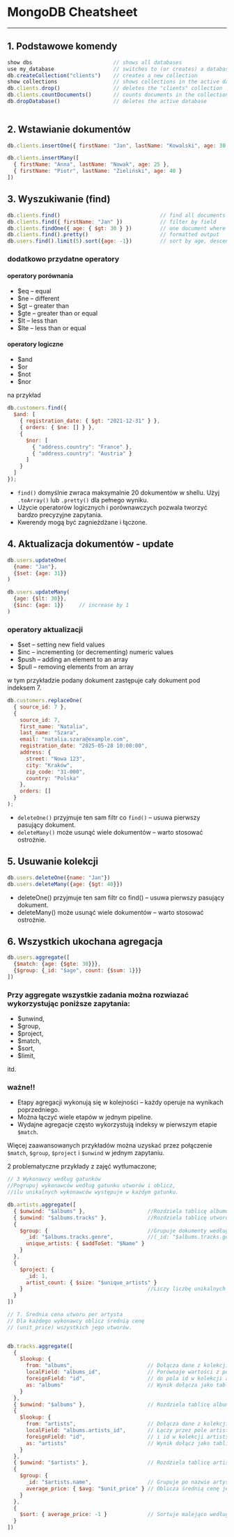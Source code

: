 # MongoDB Cheatsheet

_____________________________________________________


## 1. Podstawowe komendy

```javascript
show dbs                          // shows all databases
use my_database                   // switches to (or creates) a database
db.createCollection("clients")    // creates a new collection
show collections                  // shows collections in the active database
db.clients.drop()                 // deletes the "clients" collection
db.clients.countDocuments()       // counts documents in the collection
db.dropDatabase()                 // deletes the active database
 
```



## 2. Wstawianie dokumentów
```javascript
db.clients.insertOne({ firstName: "Jan", lastName: "Kowalski", age: 30 })

db.clients.insertMany([
  { firstName: "Anna", lastName: "Nowak", age: 25 },
  { firstName: "Piotr", lastName: "Zieliński", age: 40 }
])
```

## 3. Wyszukiwanie (find)
```javascript
db.clients.find()                                // find all documents
db.clients.find({ firstName: "Jan" })            // filter by field
db.clients.findOne({ age: { $gt: 30 } })         // one document where age > 30
db.clients.find().pretty()                       // formatted output
db.users.find().limit(5).sort({age: -1})         // sort by age, descending, limited to 5 results
```

### dodatkowo przydatne operatory
#### operatory porównania
- $eq – equal
- $ne – different
- $gt – greater than
- $gte – greater than or equal
- $lt – less than
- $lte – less than or equal
#### operatory logiczne
- $and
- $or
- $not
- $nor

na przykład
```javascript
db.customers.find({
  $and: [
    { registration_date: { $gt: "2021-12-31" } },
    { orders: { $ne: [] } },
    {
      $nor: [
        { "address.country": "France" },
        { "address.country": "Austria" }
      ]
    }
  ]
});
```
* `find()` domyślnie zwraca maksymalnie 20 dokumentów w shellu. Użyj `.toArray()` lub `.pretty()` dla pełnego wyniku.
* Użycie operatorów logicznych i porównawczych pozwala tworzyć bardzo precyzyjne zapytania.
* Kwerendy mogą być zagnieżdżane i łączone.

 
## 4. Aktualizacja dokumentów - update 
```javascript
db.users.updateOne(
  {name: "Jan"},
  {$set: {age: 31}}
)

db.users.updateMany(
  {age: {$lt: 30}},
  {$inc: {age: 1}}     // increase by 1
)

```
### operatory aktualizacji
- $set – setting new field values
- $inc – incrementing (or decrementing) numeric values
- $push – adding an element to an array
- $pull – removing elements from an array

w tym przykładzie podany dokument zastępuje cały dokument pod indeksem 7.
```javascript
db.customers.replaceOne(
  { source_id: 7 },
  {
    source_id: 7,
    first_name: "Natalia",
    last_name: "Szara",
    email: "natalia.szara@example.com",
    registration_date: "2025-05-28 10:00:00",
    address: {
      street: "Nowa 123",
      city: "Kraków",
      zip_code: "31-000",
      country: "Polska"
    },
    orders: []
  }
);
```
* `deleteOne()` przyjmuje ten sam filtr co `find()` – usuwa pierwszy pasujący dokument.
* `deleteMany()` może usunąć wiele dokumentów – warto stosować ostrożnie.



## 5. Usuwanie kolekcji
```javascript
db.users.deleteOne({name: "Jan"})
db.users.deleteMany({age: {$gt: 40}})
```
* deleteOne() przyjmuje ten sam filtr co find() – usuwa pierwszy pasujący dokument.
* deleteMany() może usunąć wiele dokumentów – warto stosować ostrożnie.

## 6. Wszystkich ukochana agregacja
```javascript
db.users.aggregate([
  {$match: {age: {$gte: 30}}},
  {$group: {_id: "$age", count: {$sum: 1}}}
])

```
### Przy aggregate wszystkie zadania można rozwiazać wykorzystując poniższe zapytania:
- $unwind,
- $group,
- $project,
- $match,
- $sort,
- $limit,
  
itd.

### ważne!!
* Etapy agregacji wykonują się w kolejności – każdy operuje na wynikach poprzedniego.
* Można łączyć wiele etapów w jednym pipeline.
* Wydajne agregacje często wykorzystują indeksy w pierwszym etapie `$match`.

Więcej zaawansowanych przykładów można uzyskać przez połączenie `$match`, `$group`, `$project` i `$unwind` w jednym zapytaniu.

2 problematyczne przykłady z zajęć wytłumaczone;
```javascript
// 3 Wykonawcy według gatunków
//Pogrupuj wykonawców według gatunku utworów i oblicz,
//ilu unikalnych wykonawców występuje w każdym gatunku.

db.artists.aggregate([
  { $unwind: "$albums" },                    //Rozdziela tablicę albumów: każdy album staje się osobnym dokumentem.
  { $unwind: "$albums.tracks" },             //Rozdziela tablicę utworów (tracks) z każdego albumu.
  {
    $group: {                                //Grupuje dokumenty według gatunku 
      _id: "$albums.tracks.genre",           //(_id: "$albums.tracks.genre"), dodając artystów do zbioru unique_artists.
      unique_artists: { $addToSet: "$Name" }
    }
  },
  {
    $project: {
      _id: 1,
      artist_count: { $size: "$unique_artists" }
    }                                        //Liczy liczbę unikalnych artystów dla każdego gatunku za pomocą $size
  }
])
```



```javascript
// 7. Średnia cena utworu per artysta
// Dla każdego wykonawcy oblicz średnią cenę
// (unit_price) wszystkich jego utworów.


db.tracks.aggregate([
  {
    $lookup: {
      from: "albums",                        // Dołącza dane z kolekcji albums
      localField: "albums_id",               // Porównaje wartości z pola albums_id
      foreignField: "id",                    // do pola id w kolekcji albums
      as: "albums"                           // Wynik dołącza jako tablicę albums
    }
  },
  { $unwind: "$albums" },                    // Rozdziela tablicę albums – każdy album staje się osobnym dokumentem
  {
    $lookup: {
      from: "artists",                       // Dołącza dane z kolekcji artists
      localField: "albums.artists_id",       // Łączy przez pole artists_id w albumie
      foreignField: "id",                    // i id w kolekcji artists
      as: "artists"                          // Wynik dołącz jako tablicę artists
    }
  },
  { $unwind: "$artists" },                   // Rozdziela tablicę artists – jeden dokument = jeden artysta, standardowo
  {
    $group: {
      _id: "$artists.name",                  // Grupuje po nazwie artysty
      average_price: { $avg: "$unit_price" } // Oblicza średnią cenę jego utworów
    }
  },
  {
    $sort: { average_price: -1 }             // Sortuje malejąco według średniej ceny
  }
])

```
